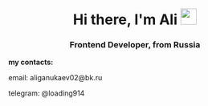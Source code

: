 <h1 align="center">Hi there, I'm Ali
<img src="https://github.com/blackcater/blackcater/raw/main/images/Hi.gif" height="32"/></h1>
<h3 align="center">Frontend Developer, from Russia</h3>
<p><b>my contacts:</b></p> 
<p>email: aliganukaev02@bk.ru</p>
<p>telegram: @loading914</p>

<!--
**Ali9377/Ali9377** is a ✨ _special_ ✨ repository because its `README.md` (this file) appears on your GitHub profile.

Here are some ideas to get you started:

- 🔭 I’m currently working on ...
- 🌱 I’m currently learning ...
- 👯 I’m looking to collaborate on ...
- 🤔 I’m looking for help with ...
- 💬 Ask me about ...
- 📫 How to reach me: ...
- 😄 Pronouns: ...
- ⚡ Fun fact: ...
-->

